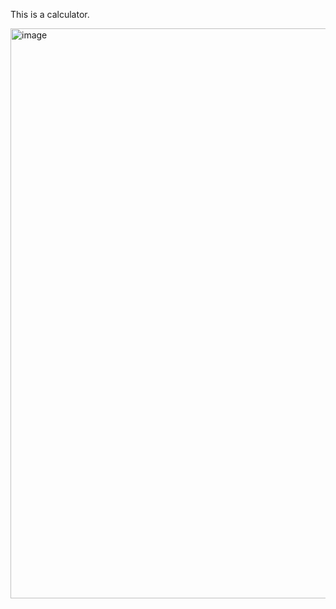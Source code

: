 This is a calculator.

<img width="1915" height="912" alt="image" src="https://github.com/user-attachments/assets/dc6de577-8304-4ff7-8d8a-279acd45afb2" />
